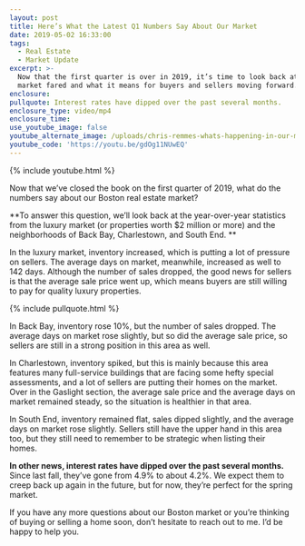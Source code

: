 ```yaml
---
layout: post
title: Here’s What the Latest Q1 Numbers Say About Our Market
date: 2019-05-02 16:33:00
tags:
  - Real Estate
  - Market Update
excerpt: >-
  Now that the first quarter is over in 2019, it’s time to look back at how our
  market fared and what it means for buyers and sellers moving forward.
enclosure:
pullquote: Interest rates have dipped over the past several months.
enclosure_type: video/mp4
enclosure_time:
use_youtube_image: false
youtube_alternate_image: /uploads/chris-remmes-whats-happening-in-our-market-right-now-youtube.jpg
youtube_code: 'https://youtu.be/gdOg11NUwEQ'
---
```


{% include youtube.html %}

Now that we’ve closed the book on the first quarter of 2019, what do the numbers say about our Boston real estate market? 

**To answer this question, we’ll look back at the year-over-year statistics from the luxury market (or properties worth $2 million or more) and the neighborhoods of Back Bay, Charlestown, and South End. **

In the luxury market, inventory increased, which is putting a lot of pressure on sellers. The average days on market, meanwhile, increased as well to 142 days. Although the number of sales dropped, the good news for sellers is that the average sale price went up, which means buyers are still willing to pay for quality luxury properties.

{% include pullquote.html %}

In Back Bay, inventory rose 10%, but the number of sales dropped. The average days on market rose slightly, but so did the average sale price, so sellers are still in a strong position in this area as well. 

In Charlestown, inventory spiked, but this is mainly because this area features many full-service buildings that are facing some hefty special assessments, and a lot of sellers are putting their homes on the market. Over in the Gaslight section, the average sale price and the average days on market remained steady, so the situation is healthier in that area. 

In South End, inventory remained flat, sales dipped slightly, and the average days on market rose slightly. Sellers still have the upper hand in this area too, but they still need to remember to be strategic when listing their homes. 

**In other news, interest rates have dipped over the past several months.** Since last fall, they’ve gone from 4.9% to about 4.2%. We expect them to creep back up again in the future, but for now, they’re perfect for the spring market. 

If you have any more questions about our Boston market or you’re thinking of buying or selling a home soon, don’t hesitate to reach out to me. I’d be happy to help you.<br>